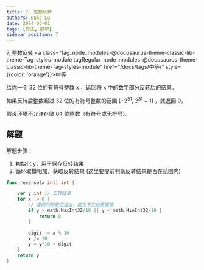 ```yaml
---
title: 7. 整数反转
authors: Duke Lu
date: 2024-06-01
tags: [算法, 数学]
sidebar_position: 7
---
```


[7. 整数反转](https://leetcode.cn/problems/reverse-integer/description/) <a class="tag_node_modules-@docusaurus-theme-classic-lib-theme-Tag-styles-module tagRegular_node_modules-@docusaurus-theme-classic-lib-theme-Tag-styles-module" href="/docs/tags/中等/" style={{color: 'orange'}}>中等</a>

给你一个 32 位的有符号整数 x ，返回将 x 中的数字部分反转后的结果。

如果反转后整数超过 32 位的有符号整数的范围 [−2<sup>31</sup>,  2<sup>31</sup> − 1] ，就返回 0。

假设环境不允许存储 64 位整数（有符号或无符号）。


## 解题

解题步骤：
1. 初始化 y，用于保存反转结果
2. 循环取模相加，获取反转结果 (这里要提前判断反转结果是否在范围内)

```go
func reverse(x int) int {

	var y int // 反转结果
	for x != 0 {
        // 提前判断是否溢出，避免下次结果报错
        if y > math.MaxInt32/10 || y < math.MinInt32/10 {
		    return 0
	    }

		digit := x % 10
		x /= 10
		y = y*10 + digit
	}
	return y
}
```